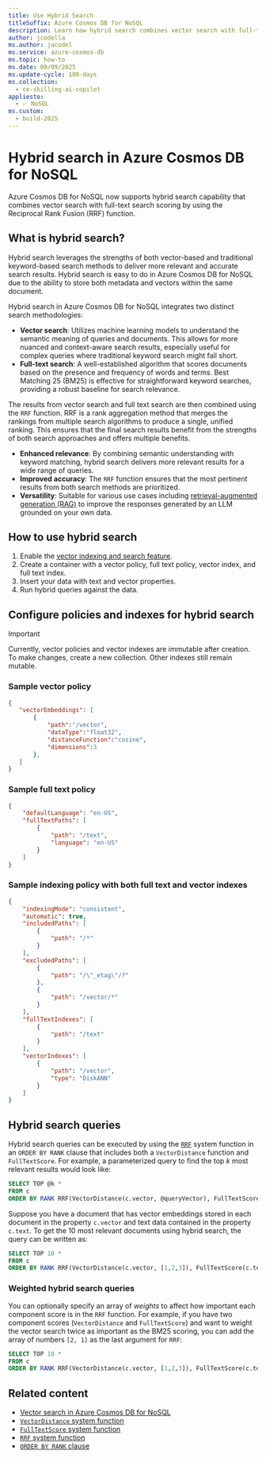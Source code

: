 ```yaml
---
title: Use Hybrid Search
titleSuffix: Azure Cosmos DB for NoSQL
description: Learn how hybrid search combines vector search with full-text search scoring in Azure Cosmos DB for NoSQL.
author: jcodella
ms.author: jacodel
ms.service: azure-cosmos-db
ms.topic: how-to
ms.date: 09/09/2025
ms.update-cycle: 180-days
ms.collection:
  - ce-skilling-ai-copilot
appliesto:
  - ✅ NoSQL
ms.custom:
  - build-2025
---
```


# Hybrid search in Azure Cosmos DB for NoSQL

Azure Cosmos DB for NoSQL now supports hybrid search capability that combines vector search with full-text search scoring by using the Reciprocal Rank Fusion (RRF) function.

## What is hybrid search?

Hybrid search leverages the strengths of both vector-based and traditional keyword-based search methods to deliver more relevant and accurate search results. Hybrid search is easy to do in Azure Cosmos DB for NoSQL due to the ability to store both metadata and vectors within the same document.

Hybrid search in Azure Cosmos DB for NoSQL integrates two distinct search methodologies:

- **Vector search**: Utilizes machine learning models to understand the semantic meaning of queries and documents. This allows for more nuanced and context-aware search results, especially useful for complex queries where traditional keyword search might fall short.
- **Full-text search**: A well-established algorithm that scores documents based on the presence and frequency of words and terms. Best Matching 25 (BM25) is effective for straightforward keyword searches, providing a robust baseline for search relevance.

The results from vector search and full text search are then combined using the `RRF` function. RRF is a rank aggregation method that merges the rankings from multiple search algorithms to produce a single, unified ranking. This ensures that the final search results benefit from the strengths of both search approaches and offers multiple benefits.

- **Enhanced relevance**: By combining semantic understanding with keyword matching, hybrid search delivers more relevant results for a wide range of queries.
- **Improved accuracy**: The `RRF` function ensures that the most pertinent results from both search methods are prioritized.
- **Versatility**: Suitable for various use cases including [retrieval-augmented generation (RAG)](rag.md) to improve the responses generated by an LLM grounded on your own data.

## How to use hybrid search

1. Enable the [vector indexing and search feature](../nosql/vector-search.md#enable-the-vector-indexing-and-search-feature).
1. Create a container with a vector policy, full text policy, vector index, and full text index.
1. Insert your data with text and vector properties.
1. Run hybrid queries against the data.

## Configure policies and indexes for hybrid search

> [!IMPORTANT]
> Currently, vector policies and vector indexes are immutable after creation. To make changes, create a new collection. Other indexes still remain mutable.

### Sample vector policy

 ```json
{
    "vectorEmbeddings": [
        {
            "path":"/vector",
            "dataType":"float32",
            "distanceFunction":"cosine",
            "dimensions":3
        },
    ]
}
```

### Sample full text policy

```json
{
    "defaultLanguage": "en-US",
    "fullTextPaths": [
        {
            "path": "/text",
            "language": "en-US"
        }
    ]
}
```

### Sample indexing policy with both full text and vector indexes

```json
{
    "indexingMode": "consistent",
    "automatic": true,
    "includedPaths": [
        {
            "path": "/*"
        }
    ],
    "excludedPaths": [
        {
            "path": "/\"_etag\"/?"
        },
        {
            "path": "/vector/*"
        }
    ],
    "fullTextIndexes": [
        {
            "path": "/text"
        }
    ],
    "vectorIndexes": [
        {
            "path": "/vector",
            "type": "DiskANN"
        }
    ]
}
```

## Hybrid search queries

Hybrid search queries can be executed by using the [`RRF`](../nosql/query/rrf.md) system function in an `ORDER BY RANK` clause that includes both a `VectorDistance` function and `FullTextScore`. For example, a parameterized query to find the top *k* most relevant results would look like:

```sql
SELECT TOP @k *
FROM c
ORDER BY RANK RRF(VectorDistance(c.vector, @queryVector), FullTextScore(c.content, @searchTerm1, @searchTerm2, ...))
```

Suppose you have a document that has vector embeddings stored in each document in the property `c.vector` and text data contained in the property `c.text`. To get the 10 most relevant documents using hybrid search, the query can be written as:

```sql
SELECT TOP 10 * 
FROM c
ORDER BY RANK RRF(VectorDistance(c.vector, [1,2,3]), FullTextScore(c.text, "searchable", "text", "goes" ,"here"))
```

### Weighted hybrid search queries

You can optionally specify an array of *weights* to affect how important each component score is in the `RRF` function. For example, if you have two component scores (`VectorDistance` and `FullTextScore`) and want to weight the vector search twice as important as the BM25 scoring, you can add the array of numbers `[2, 1]` as the last argument for `RRF`:

```sql
SELECT TOP 10 * 
FROM c
ORDER BY RANK RRF(VectorDistance(c.vector, [1,2,3]), FullTextScore(c.text, "searchable", "text", "goes" ,"here"), [2, 1])
```

## Related content

- [Vector search in Azure Cosmos DB for NoSQL](../nosql/vector-search.md)
- [`VectorDistance` system function](../nosql/query/vectordistance.md)
- [`FullTextScore` system function](../nosql/query/fulltextscore.md)
- [`RRF` system function](../nosql/query/rrf.md)
- [`ORDER BY RANK` clause](../nosql/query/order-by-rank.md)
